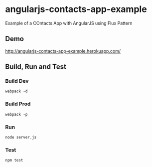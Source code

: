 # angularjs-contacts-app-example
Example of a COntacts App with AngularJS using Flux Pattern

## Demo
http://angularjs-contacts-app-example.herokuapp.com/


## Build, Run and Test

### Build Dev

`webpack -d`

### Build Prod

`webpack -p`

### Run

`node server.js`

### Test

`npm test`
